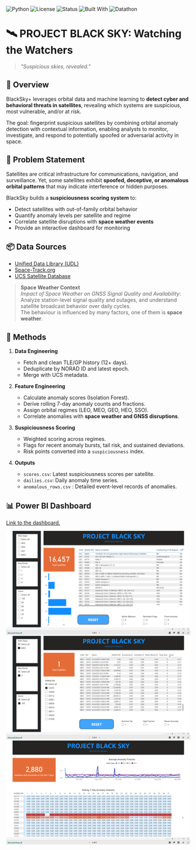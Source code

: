 ![Python](https://img.shields.io/badge/Python-3.10%2B-blue?logo=python&logoColor=white)
![License](https://img.shields.io/badge/License-MIT-green.svg)
![Status](https://img.shields.io/badge/Project-Active-brightgreen)
![Built With](https://img.shields.io/badge/Built%20With-Orbital%20Mechanics%20%26%20ML-purple)
![Datathon](https://img.shields.io/badge/Datathon-Women%20in%20Data%202025-black)

# 🛰️ PROJECT BLACK SKY: Watching the Watchers

> _"Suspicious skies, revealed."_

## 📌 Overview

BlackSky+ leverages orbital data and machine learning to **detect cyber and behavioral threats in satellites**, revealing which systems are suspicious, most vulnerable, and/or at risk.

The goal: fingerprint suspicious satellites by combining orbital anomaly detection with contextual information, enabling analysts to monitor, investigate, and respond to potentially spoofed or adversarial activity in space.

## 🚀 Problem Statement

Satellites are critical infrastructure for communications, navigation, and surveillance. Yet, some satellites exhibit **spoofed, deceptive, or anomalous orbital patterns** that may indicate interference or hidden purposes.

BlackSky builds a **suspiciousness scoring system** to:

- Detect satellites with out-of-family orbital behavior
- Quantify anomaly levels per satellite and regime
- Correlate satellite disruptions with **space weather events**
- Provide an interactive dashboard for monitoring

## 📦 Data Sources

- [Unified Data Library (UDL)](https://udl.ussf.cdao.mil/)
- [Space-Track.org](https://www.space-track.org/)
- [UCS Satellite Database](https://www.ucsusa.org/resources/satellite-database)

> **Space Weather Context**  
> _Impact of Space Weather on GNSS Signal Quality and Availability_: Analyze station-level signal quality and outages, and understand satellite broadcast behavior over daily cycles.  
> The behaviour is influenced by many factors, one of them is **space weather**.

## 🧮 Methods

1. **Data Engineering**

   - Fetch and clean TLE/GP history (12+ days).
   - Deduplicate by NORAD ID and latest epoch.
   - Merge with UCS metadata.

2. **Feature Engineering**

   - Calculate anomaly scores (Isolation Forest).
   - Derive rolling 7-day anomaly counts and fractions.
   - Assign orbital regimes (LEO, MEO, GEO, HEO, SSO).
   - Correlate anomalies with **space weather and GNSS disruptions**.

3. **Suspiciousness Scoring**

   - Weighted scoring across regimes.
   - Flags for recent anomaly bursts, tail risk, and sustained deviations.
   - Risk points converted into a `suspiciousness` index.

4. **Outputs**
   - `scores.csv`: Latest suspiciousness scores per satellite.
   - `dailies.csv`: Daily anomaly time series.
   - `anomalous_rows.csv` : Detailed event-level records of anomalies.

## 📊 Power BI Dashboard

[Link to the dashboard.](https://app.powerbi.com/view?r=eyJrIjoiMGMwMDRjYTEtNjUzNy00NWUxLTk2ZGQtM2NkOTA0YThhZjUzIiwidCI6IjAwZmI2OGUxLWQ5ZTktNGZiOC04MzdjLTNhMzcxMmYyZGNlYiJ9)

![Page 1](https://github.com/Elaine-s-Datanauts/blacksky/blob/main/images/Screenshot%202025-09-07%20220413.png)
![Page 2](https://github.com/Elaine-s-Datanauts/blacksky/blob/main/images/Screenshot%202025-09-07%20222201.png)
![Page 3](https://github.com/Elaine-s-Datanauts/blacksky/blob/main/images/Screenshot%202025-09-07%20222348.png)
